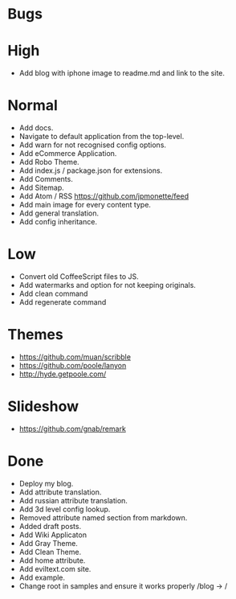 # Bugs

# High

- Add blog with iphone image to readme.md and link to the site.

# Normal

- Add docs.
- Navigate to default application from the top-level.
- Add warn for not recognised config options.
- Add eCommerce Application.
- Add Robo Theme.
- Add index.js / package.json for extensions.
- Add Comments.
- Add Sitemap.
- Add Atom / RSS https://github.com/jpmonette/feed
- Add main image for every content type.
- Add general translation.
- Add config inheritance.

# Low

- Convert old CoffeeScript files to JS.
- Add watermarks and option for not keeping originals.
- Add clean command
- Add regenerate command

# Themes

- https://github.com/muan/scribble
- https://github.com/poole/lanyon
- http://hyde.getpoole.com/

# Slideshow

- https://github.com/gnab/remark

# Done

- Deploy my blog.
- Add attribute translation.
- Add russian attribute translation.
- Add 3d level config lookup.
- Removed attribute named section from markdown.
- Added draft posts.
- Add Wiki Applicaton
- Add Gray Theme.
- Add Clean Theme.
- Add home attribute.
- Add eviltext.com site.
- Add example.
- Change root in samples and ensure it works properly /blog -> /